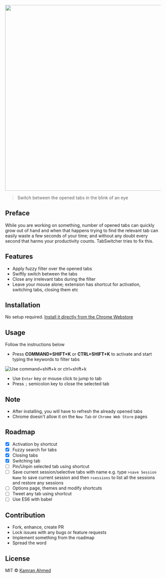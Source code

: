
<p align="center">
    <img width="600" src="http://i.imgur.com/2EVTmo1.png" text-align="center">
</p>

> Switch between the opened tabs in the blink of an eye

## Preface

While you are working on something, number of opened tabs can quickly grow out of hand and when that happens trying to find the relevant tab can easily waste a few seconds of your time; and without any doubt every second that harms your productivity counts. TabSwitcher tries to fix this.

## Features

- Apply fuzzy filter over the opened tabs 
- Swiftly switch between the tabs
- Close any irrelevant tabs during the filter 
- Leave your mouse alone; extension has shortcut for activation, switching tabs, closing them etc
 
## Installation

No setup required. [Install it directly from the Chrome Webstore](https://chrome.google.com/webstore/detail/dnnmaaanhggngdohooaogfcnokngjcbc)

## Usage

Follow the instructions below

- Press **COMMAND+SHIFT+K** or **CTRL+SHIFT+K** to activate and start typing the keywords to filter tabs

![Use command+shift+k or ctrl+shift+k](http://i.imgur.com/o9UBZEv.png)

- Use `Enter` key or mouse click to jump to tab
- Press `;` semicolon key to close the selected tab

## Note

- After installing, you will have to refresh the already opened tabs
- Chrome doesn't allow it on the `New Tab` or `Chrome Web Store` pages

## Roadmap

- [x] Activation by shortcut
- [x] Fuzzy search for tabs
- [x] Closing tabs
- [x] Switching tab
- [ ] Pin/Unpin selected tab using shortcut
- [ ] Save current session/selective tabs with name e.g. type `>save Session Name` to save current session and then `>sessions` to list all the sessions and restore any sessions 
- [ ] Options page, themes and modify shortcuts
- [ ] Tweet any tab using shortcut
- [ ] Use ES6 with babel

## Contribution

- Fork, enhance, create PR
- Lock issues with any bugs or feature requests
- Implement something from the roadmap
- Spread the word
 
## License

MIT © [Kamran Ahmed](http://github.com/kamranahmedse)
